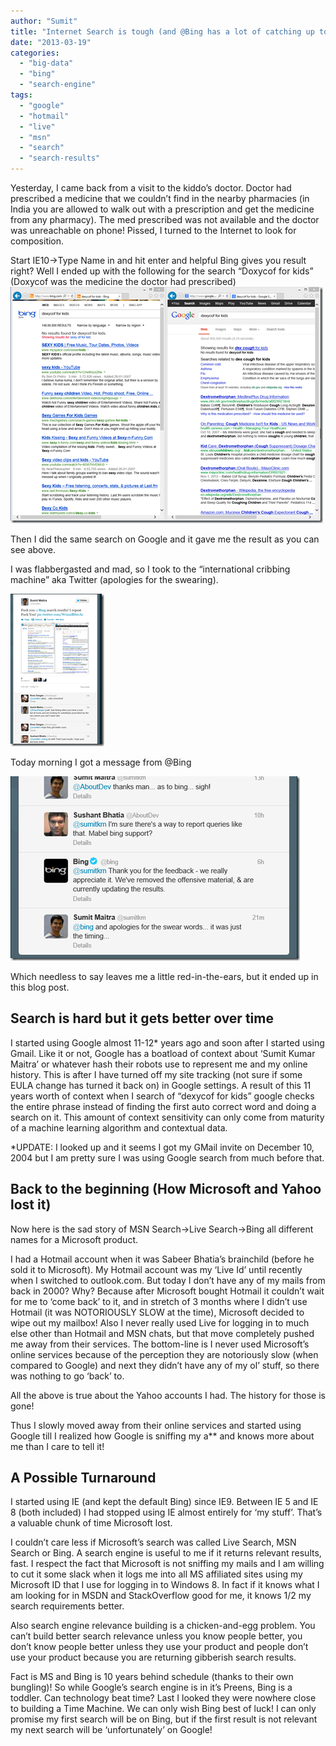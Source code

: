 ```yaml
---
author: "Sumit"
title: "Internet Search is tough (and @Bing has a lot of catching up to do)!"
date: "2013-03-19"
categories: 
  - "big-data"
  - "bing"
  - "search-engine"
tags: 
  - "google"
  - "hotmail"
  - "live"
  - "msn"
  - "search"
  - "search-results"
---
```


Yesterday, I came back from a visit to the kiddo’s doctor. Doctor had prescribed a medicine that we couldn’t find in the nearby pharmacies (in India you are allowed to walk out with a prescription and get the medicine from any pharmacy). The med prescribed was not available and the doctor was unreachable on phone! Pissed, I turned to the Internet to look for composition.

Start IE10->Type Name in and hit enter and helpful Bing gives you result right? Well I ended up with the following for the search “Doxycof for kids” (Doxycof was the medicine the doctor had prescribed)![Bing-Mess-Up](images/bing-mess-up_thumb.png "Bing-Mess-Up")

Then I did the same search on Google and it gave me the result as you can see above.

I was flabbergasted and mad, so I took to the “international cribbing machine” aka Twitter (apologies for the swearing).

[![image](images/image_thumb.png "image")](/images/blog/2013/03/images/image.png)

Today morning I got a message from @Bing

[![image](images/image_thumb1.png "image")](/images/blog/2013/03/images/image1.png)

Which needless to say leaves me a little red-in-the-ears, but it ended up in this blog post.

## Search is hard but it gets better over time

I started using Google almost 11-12\* years ago and soon after I started using Gmail. Like it or not, Google has a boatload of context about ‘Sumit Kumar Maitra’ or whatever hash their robots use to represent me and my online history. This is after I have turned off my site tracking (not sure if some EULA change has turned it back on) in Google settings. A result of this 11 years worth of context when I search of “dexycof for kids” google checks the entire phrase instead of finding the first auto correct word and doing a search on it. This amount of context sensitivity can only come from maturity of a machine learning algorithm and contextual data.

\*UPDATE: I looked up and it seems I got my GMail invite on December 10, 2004 but I am pretty sure I was using Google search from much before that.

## Back to the beginning (How Microsoft and Yahoo lost it)

Now here is the sad story of MSN Search->Live Search->Bing all different names for a Microsoft product.

I had a Hotmail account when it was Sabeer Bhatia’s brainchild (before he sold it to Microsoft). My Hotmail account was my ‘Live Id’ until recently when I switched to outlook.com. But today I don’t have any of my mails from back in 2000? Why? Because after Microsoft bought Hotmail it couldn’t wait for me to ‘come back’ to it, and in stretch of 3 months where I didn’t use Hotmail (it was NOTORIOUSLY SLOW at the time), Microsoft decided to wipe out my mailbox! Also I never really used Live for logging in to much else other than Hotmail and MSN chats, but that move completely pushed me away from their services. The bottom-line is I never used Microsoft’s online services because of the perception they are notoriously slow (when compared to Google) and next they didn’t have any of my ol’ stuff, so there was nothing to go ‘back’ to.

All the above is true about the Yahoo accounts I had. The history for those is gone!

Thus I slowly moved away from their online services and started using Google till I realized how Google is sniffing my a\*\* and knows more about me than I care to tell it!

## A Possible Turnaround

I started using IE (and kept the default Bing) since IE9. Between IE 5 and IE 8 (both included) I had stopped using IE almost entirely for ‘my stuff’. That’s a valuable chunk of time Microsoft lost.

I couldn’t care less if Microsoft’s search was called Live Search, MSN Search or Bing. A search engine is useful to me if it returns relevant results, fast. I respect the fact that Microsoft is not sniffing my mails and I am willing to cut it some slack when it logs me into all MS affiliated sites using my Microsoft ID that I use for logging in to Windows 8. In fact if it knows what I am looking for in MSDN and StackOverflow good for me, it knows 1/2 my search requirements better.

Also search engine relevance building is a chicken-and-egg problem. You can’t build better search relevance unless you know people better, you don’t know people better unless they use your product and people don’t use your product because you are returning gibberish search results.

Fact is MS and Bing is 10 years behind schedule (thanks to their own bungling)! So while Google’s search engine is in it’s Preens, Bing is a toddler. Can technology beat time? Last I looked they were nowhere close to building a Time Machine. We can only wish Bing best of luck! I can only promise my first search will be on Bing, but if the first result is not relevant my next search will be ‘unfortunately’ on Google!
